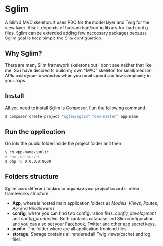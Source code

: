 # Sglim
A Slim 3 MVC skeleton.
It uses PDO for the model layer and Twig for the view layer. Also it depends of hassankhan/config
library for load config files.
Sglim can be extended adding few neccesary packages because Sglim goal is keep simple the Slim
configuration.

## Why Sglim?

There are many Slim framework skeletons but i don't see neither that like me. So i have decided to
build my own "MVC" skeleton for small/medium APIs and dynamic websites when you need speed and low complexity
in your apps.

## Install

All you need to install Sglim is Composer. Run the following command.

``` bash
$ composer create-project "sglim/sglim":"dev-master" app-name
```

## Run the application

Go into the public folder inside the project folder and then 
``` bash
$ cd app-name/public
# run the server
$ php -S 0.0.0.0:8000
```

## Folders structure

Sglim uses different folders to organize your project based in other frameworks structure.

- **App**, where is hosted main application folders as *Models*, *Views*, *Routes*, *Api* and Middlewares.
- **config**, where you can find two configuration files: *config_development* and *config_production*. Both cantains database and Slim configuration and you can also set your Facebook, Twitter and other app secret keys.
- **public**. The folder where are all application frontend files.
- **storage**. Storage contains all rendered all Twig views(cache) and log files.
